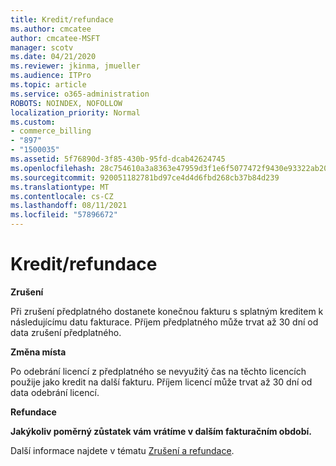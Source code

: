 ```yaml
---
title: Kredit/refundace
ms.author: cmcatee
author: cmcatee-MSFT
manager: scotv
ms.date: 04/21/2020
ms.reviewer: jkinma, jmueller
ms.audience: ITPro
ms.topic: article
ms.service: o365-administration
ROBOTS: NOINDEX, NOFOLLOW
localization_priority: Normal
ms.custom:
- commerce_billing
- "897"
- "1500035"
ms.assetid: 5f76890d-3f85-430b-95fd-dcab42624745
ms.openlocfilehash: 28c754610a3a8363e47959d3f1e6f5077472f9430e93322ab20cba2ad0ac7390
ms.sourcegitcommit: 920051182781bd97ce4d4d6fbd268cb37b84d239
ms.translationtype: MT
ms.contentlocale: cs-CZ
ms.lasthandoff: 08/11/2021
ms.locfileid: "57896672"
---
```

# <a name="creditrefund"></a>Kredit/refundace

**Zrušení**
  
Při zrušení předplatného dostanete konečnou fakturu s splatným kreditem k následujícímu datu fakturace. Příjem předplatného může trvat až 30 dní od data zrušení předplatného.
  
**Změna místa**
  
Po odebrání licencí z předplatného se nevyužitý čas na těchto licencích použije jako kredit na další fakturu. Příjem licencí může trvat až 30 dní od data odebrání licencí.

**Refundace**

**Jakýkoliv poměrný zůstatek vám vrátíme v dalším fakturačním období.**

Další informace najdete v tématu [Zrušení a refundace](https://docs.microsoft.com/microsoft-365/commerce/subscriptions/cancel-your-subscription). 
